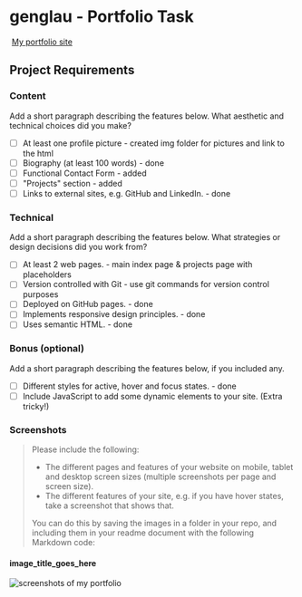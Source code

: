#  genglau - Portfolio Task
​
[My portfolio site](https://genglau.github.io)
​
## Project Requirements

### Content
 Add a short paragraph describing the features below. What aesthetic and technical choices did you make? 
- [ ] At least one profile picture - created img folder for pictures and link to the html
- [ ] Biography (at least 100 words) - done
- [ ] Functional Contact Form - added
- [ ] "Projects" section - added
- [ ] Links to external sites, e.g. GitHub and LinkedIn. - done
​
### Technical
 Add a short paragraph describing the features below. What strategies or design decisions did you work from? 
- [ ] At least 2 web pages. - main index page & projects page with placeholders
- [ ] Version controlled with Git - use git commands for version control purposes
- [ ] Deployed on GitHub pages. - done
- [ ] Implements responsive design principles. - done
- [ ] Uses semantic HTML. - done

### Bonus (optional)
 Add a short paragraph describing the features below, if you included any. 
- [ ] Different styles for active, hover and focus states. - done
- [ ] Include JavaScript to add some dynamic elements to your site. (Extra tricky!)
​
### Screenshots
> Please include the following:
> - The different pages and features of your website on mobile, tablet and desktop screen sizes (multiple screenshots per page and screen size).
> - The different features of your site, e.g. if you have hover states, take a screenshot that shows that.  
> 
> You can do this by saving the images in a folder in your repo, and including them in your readme document with the following Markdown code: 

####  image_title_goes_here 
![screenshots of my portfolio](./img-protfolio/)
